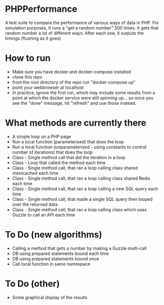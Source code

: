 # PHPPerformance
A test suite to compare the performance of various ways of data in PHP.
For simulation purposes, it runs a "get a random number" 500 times.
It gets that random number a lot of different ways. After each one, it outputs the timings (flushing as it goes)


# How to run

- Make sure you have docker and docker-compose installed
- clone this repo
- from the root directory of the repo run "docker-compose up"
- point your webbrowser at localhost
- In practice, ignore the first run, which may include some results from a point at which the docker service were still spinning up... so once you see the "done" message, hit "refresh" and use those instead.


# What methods are currently there

- A simple loop on a PHP page
- Run a local function (parameterised) that does the loop
- Run a local function (unparameterised - using constants to control number of iterations) that does the loop
- Class - Single method call that did the iteration in a loop
- Class - Loop that called the method each time
- Class - Single method call, that ran a loop calling class shared memcached each time
- Class - Single method call, that ran a loop calling class shared Redis each time
- Class - Single method call, that ran a loop calling a new SQL query each time
- Class - Single method call, that made a single SQL query then looped over the returned data
- Class - Single method call, that ran a loop calling class which uses Guzzle to call an API each time


# To Do (new algorithms)

- Calling a method that gets a number by making a Guzzle multi-call
- DB using prepared statements bound each time
- DB using prepared statements bound once
- Call local function in same namespace

# To Do (other)

- Some graphical display of the results
